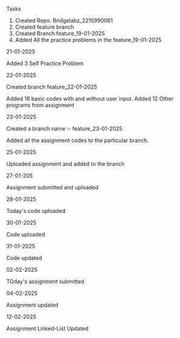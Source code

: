 Tasks
1. Created Repo. Bridgelabz_2215990061
2. Created feature branch
3. Created Branch feature_19-01-2025
4. Added All the practice problems in the feature_19-01-2025

21-01-2025

Added 3 Self Practice Problem

22-01-2025

Created branch feature_22-01-2025

Added 16 basic codes with and without user input.
Added 12 Other programs from assignment  

23-01-2025

Created a branch name :- feature_23-01-2025

Added all the assignment codes to the particular branch.

25-01-2025

Uploaded assignment and added to the branch 

27-01-205

Assignment submitted and uploaded

28-01-2025

Today's code uploaded

30-01-2025

Code uploaded

31-01-2025

Code updated

02-02-2025

TOday's assignment submitted

04-02-2025

Assignment updated

12-02-2025

Assignment Linked-List Updated
